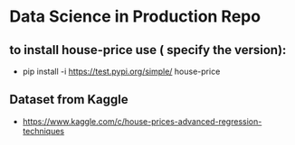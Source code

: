 # Data Science in Production Repo

## to install house-price use ( specify the version):
* pip install -i https://test.pypi.org/simple/ house-price

## Dataset from Kaggle
* https://www.kaggle.com/c/house-prices-advanced-regression-techniques

